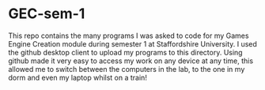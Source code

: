 # GEC-sem-1
This repo contains the many programs I was asked to code for my Games Engine Creation module during semester 1 at Staffordshire University.
I used the github desktop client to upload my programs to this directory. Using github made it very easy to access my work on any device at any time, this allowed me to switch between the computers in the lab, to the one in my dorm and even my laptop whilst on a train!

